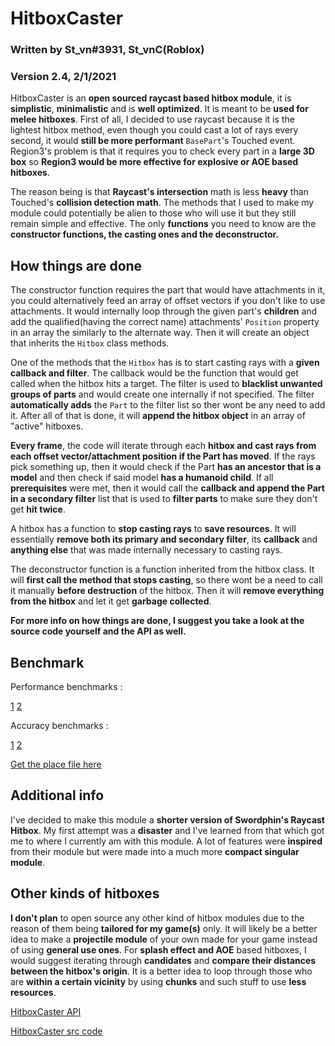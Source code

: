 # HitboxCaster

### Written by St_vn#3931, St_vnC(Roblox)
### Version 2.4, 2/1/2021


HitboxCaster is an **open sourced raycast based hitbox module**, it is **simplistic**, **minimalistic** and is **well optimized**. It is meant to be **used for melee hitboxes**. First of all, I decided to use raycast because it is the lightest hitbox method, even though you could cast a lot of rays every second, it would **still be more performant** `BasePart`'s Touched event. Region3's problem is that it requires you to check every part in a **large 3D box** so **Region3 would be more effective for explosive or AOE based hitboxes**.

The reason being is that **Raycast's intersection** math is less **heavy** than Touched's **collision detection math**. The methods that I used to make my module could potentially be alien to those who will use it but they still remain simple and effective. The only **functions** you need to know are the **constructor functions, the casting ones and the deconstructor.**


## How things are done

The constructor function requires the part that would have attachments in it, you could alternatively feed an array of offset vectors if you don't like to use attachments. It would internally loop through the given part's **children** and add the qualified(having the correct name) attachments' `Position` property in an array the similarly to the alternate way. Then it will create an object that inherits the `Hitbox` class methods.

One of the methods that the `Hitbox` has is to start casting rays with a **given callback and filter**. The callback would be the function that would get called when the hitbox hits a target. The filter is used to **blacklist unwanted groups of parts** and would create one internally if not specified. The filter **automatically adds** the `Part` to the filter list so ther wont be any need to add it. After all of that is done, it will **append the hitbox object** in an array of "active" hitboxes.

**Every frame**, the code will iterate through each **hitbox and cast rays from each offset vector/attachment position if the Part has moved**. If the rays pick something up, then it would check if the Part **has an ancestor that is a model** and then check if said model **has a humanoid child**. If all **prerequisites** were met, then it would call the **callback and append the Part in a secondary filter** list that is used to **filter parts** to make sure they don't get **hit twice**.

A hitbox has a function to **stop casting rays** to **save resources**. It will essentially **remove both its primary and secondary filter**, its **callback** and **anything else** that was made internally necessary to casting rays.

The deconstructor function is a function inherited from the hitbox class. It will **first call the method that stops casting**, so there wont be a need to call it manually **before destruction** of the hitbox. Then it will **remove everything from the hitbox** and let it get **garbage collected**.

**For more info on how things are done, I suggest you take a look at the source code yourself and the API as well.**


## Benchmark

Performance benchmarks :

[1](https://streamable.com/j4bluu)
[2](https://streamable.com/ihz5ls)

Accuracy benchmarks :

[1](https://streamable.com/s53uu7)
[2](https://streamable.com/x079tf)


[Get the place file here](https://cdn.discordapp.com/attachments/782775081277325322/808046890540859432/HitboxCaster_benchmark.rbxl)

## Additional info

I've decided to make this module a **shorter version of Swordphin's Raycast Hitbox**. My first attempt was a **disaster** and I've learned from that which got me to where I currently am with this module. A lot of features were **inspired** from their module but were made into a much more **compact singular module**.


## Other kinds of hitboxes

**I don't plan** to open source any other kind of hitbox modules due to the reason of them being **tailored for my game(s)** only. It will likely be a better idea to make a **projectile module** of your own made for your game instead of using **general use ones**. For **splash effect and AOE** based hitboxes, I would suggest iterating through **candidates** and **compare their distances between the hitbox's origin**. It is a better idea to loop through those who are **within a certain vicinity** by using **chunks** and such stuff to use **less resources**.


[HitboxCaster API](https://github.com/St-vn/HitboxCaster/blob/main/API.lua)

[HitboxCaster src code](https://github.com/St-vn/HitboxCaster/blob/main/latest%20version.lua)
